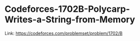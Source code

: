 # Codeforces-1702B-Polycarp-Writes-a-String-from-Memory
Link: https://codeforces.com/problemset/problem/1702/B

